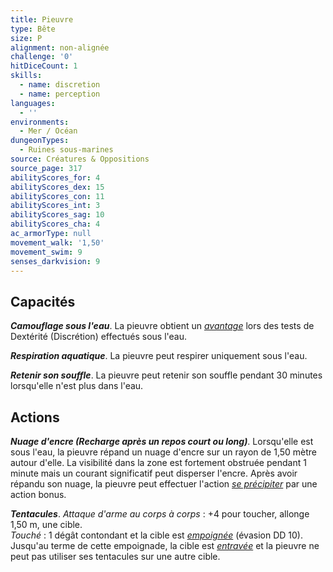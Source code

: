 ```yaml
---
title: Pieuvre
type: Bête
size: P
alignment: non-alignée
challenge: '0'
hitDiceCount: 1
skills:
  - name: discretion
  - name: perception
languages:
  - ''
environments:
  - Mer / Océan
dungeonTypes:
  - Ruines sous-marines
source: Créatures & Oppositions
source_page: 317
abilityScores_for: 4
abilityScores_dex: 15
abilityScores_con: 11
abilityScores_int: 3
abilityScores_sag: 10
abilityScores_cha: 4
ac_armorType: null
movement_walk: '1,50'
movement_swim: 9
senses_darkvision: 9
---
```

## Capacités
_**Camouflage sous l'eau**_. La pieuvre obtient un [_avantage_](/utiliser-les-caracteristiques/#avantage-et-desavantage) lors des tests de Dextérité (Discrétion) effectués sous l'eau.

_**Respiration aquatique**_. La pieuvre peut respirer uniquement sous l'eau.

_**Retenir son souffle**_. La pieuvre peut retenir son souffle pendant 30 minutes lorsqu'elle n'est plus dans l'eau.

## Actions
_**Nuage d'encre (Recharge après un repos court ou long)**_. Lorsqu'elle est sous l'eau, la pieuvre répand un nuage d'encre sur un rayon de 1,50 mètre autour d'elle. La visibilité dans la zone est fortement obstruée pendant 1 minute mais un courant significatif peut disperser l'encre. Après avoir répandu son nuage, la pieuvre peut effectuer l'action [_se précipiter_](/combattre/#se-precipiter) par une action bonus.

_**Tentacules**_. _Attaque d'arme au corps à corps_ : +4 pour toucher, allonge 1,50 m, une cible.  
_Touché_ : 1 dégât contondant et la cible est [_empoignée_](/gerer-la-sante-du-personnage/#empoigne) (évasion DD 10). Jusqu'au terme de cette empoignade, la cible est [_entravée_](/gerer-la-sante-du-personnage/#entrave) et la pieuvre ne peut pas utiliser ses tentacules sur une autre cible.
